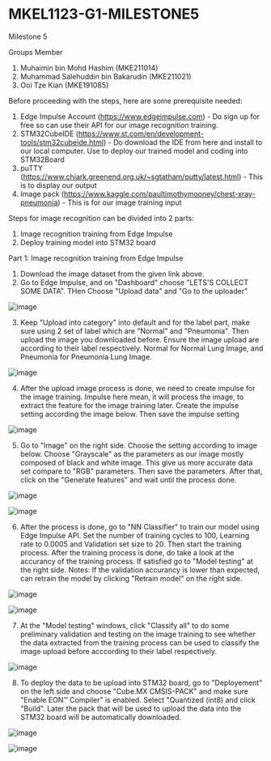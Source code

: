 # MKEL1123-G1-MILESTONE5
Milestone 5

Groups Member

1.  Muhaimin bin Mohd Hashim (MKE211014)
2.  Muhammad Salehuddin bin Bakarudin (MKE211021)
3.  Ooi Tze Kian (MKE191085)

Before proceeding with the steps, here are some prerequisite needed:
1.  Edge Impulse Account (https://www.edgeimpulse.com) - Do sign up for free so can use their API for our image recognition training.
2.  STM32CubeIDE (https://www.st.com/en/development-tools/stm32cubeide.html) - Do download the IDE from here and install to our local computer. Use to deploy our trained model and coding into STM32Board
3.  puTTY (https://www.chiark.greenend.org.uk/~sgtatham/putty/latest.html) - This is to display our output
4.  Image pack (https://www.kaggle.com/paultimothymooney/chest-xray-pneumonia) - This is for our image training input

Steps for image recognition can be divided into 2 parts:

1.  Image recognition training from Edge Impulse
2.  Deploy training model into STM32 board

Part 1: Image recognition training from Edge Impulse

1.  Download the image dataset from the given link above.
2.  Go to Edge Impulse, and on "Dashboard" choose "LETS'S COLLECT SOME DATA". THen Choose "Upload data" and "Go to the uploader"

![image](https://user-images.githubusercontent.com/73817919/150857197-fc26eb52-ebfc-4a69-a09c-f63d96e8d5af.png)

3.  Keep "Upload into category" into default and for the label part, make sure using 2 set of label which are "Normal" and "Pneumonia". Then upload the image you downloaded before. Ensure the image upload are according to their label respectively. Normal for Normal Lung Image, and Pneumonia for Pneumonia Lung Image.

![image](https://user-images.githubusercontent.com/73817919/150857924-9b8a828b-bde2-40e0-85d1-468d419699eb.png)

4. After the upload image process is done, we need to create impulse for the image training. Impulse here mean, it will process the image, to extract the feature for the image training later. Create the impulse setting according the image below. Then save the impulse setting

![image](https://user-images.githubusercontent.com/73817919/150861172-a6d434ab-cd14-4852-a205-3fe277ecf83a.png)

5.  Go to "Image" on the right side. Choose the setting according to image below. Choose "Grayscale" as the parameters as our image mostly composed of black and white image. This give us more accurate data set compare to "RGB" parameters. Then save the parameters. After that, click on the "Generate features" and wait until the process done.

![image](https://user-images.githubusercontent.com/73817919/150862004-49198875-c1f9-4d6c-aa9d-d527c75ce8f9.png)

![image](https://user-images.githubusercontent.com/73817919/150862620-39f988de-c259-4502-ab0c-3eb37bf11aa7.png)

6.  After the process is done, go to "NN Classifier" to train our model using Edge Impulse API. Set the number of training cycles to 100, Learning rate to 0.0005 and Validation set size to 20. Then start the training process. After the training process is done, do take a look at the accurancy of the training process. If satisfied go to "Model testing" at the right side. Notes: If the validation accurancy is lower than expected, can retrain the model by clicking "Retrain model" on the right side.

![image](https://user-images.githubusercontent.com/73817919/150865540-a07f4012-5ce2-4ed8-ab62-1bb660e30eea.png)

![image](https://user-images.githubusercontent.com/73817919/150865703-6ec06866-7d74-4b6f-a24b-b93f5ba9a5ef.png)


7. At the "Model testing" windows, click "Classify all" to do some preliminary validation and testing on the image training to see whether the data extracted from the training process can be used to classify the image upload before acccording to their label respectively. 

![image](https://user-images.githubusercontent.com/73817919/150866224-cece3de8-f79c-4319-a97a-0ac313381bc3.png)

8. To deploy the data to be upload into STM32 board, go to "Deployement" on the left side and choose "Cube.MX CMSIS-PACK" and make sure "Enable EON™ Compiler" is enabled. Select "Quantized (int8) and click "Build". Later the pack that will be used to upload the data into the STM32 board will be automatically downloaded.

![image](https://user-images.githubusercontent.com/73817919/150866994-970007c2-95a9-43d6-b982-58507dcc4f63.png)

![image](https://user-images.githubusercontent.com/73817919/150867025-93575ed9-2462-4394-ac29-024a7bd5bc29.png)

